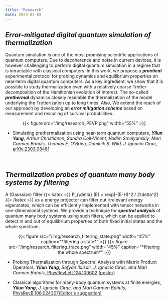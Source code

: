 ```yaml
---
title: "Research"
date: 2023-03-03
---
```


## ***Error-mitigated digital quantum simulation of thermalization***

Quantum simulation is one of the most promising scientific applications of quantum computers. Due to decoherence and noise in current devices, it is however challenging to perform digital quantum simulation in a regime that is intractable with classical computers. In this work, we propose a ***practical*** experimental protocol for probing dynamics and equilibrium properties on near-term digital quantum computers. As a key ingredient, we show that it is possible to study thermalization even with a relatively coarse Trotter decomposition of the Hamiltonian evolution of interest. The so-called ***prethermal*** dynamics closely resemble the thermalization of the model underlying the Trotterization up to long times. Also, We extend the reach of our approach by developing an ***error mitigation scheme*** based on measurement and rescaling of survival probabilities.


<center>{{< figure src="/img/research_PEVP.png" width="55%" >}} </center>


- Simulating prethermalization using near-term quantum computers, ***Yilun Yang***, *Arthur Christianen, Sandra Coll-Vinent, Vadim Smelyanskiy, Mari Carmen Bañuls, Thomas E. O'Brien, Dominik S. Wild, J. Ignacio Cirac*, [arXiv:2303.08461](https://arxiv.org/abs/2303.08461)


<br />

## ***Thermalization probes of quantum many body systems by filtering***

A (Gaussian) filter {{< katex >}} P_{\delta} (E) = \exp[-(E-H)^2 / 2\delta^2] {{< /katex >}} as a energy projector can filter out irrelevant energy eigenstates, which can be efficiently implemented with tensor networks in one-dimensional systems. We provide a technique for ***spectral analysis*** of quantum many body systems using such filters, which can be applied to detect in and out of equilibrium properties of both fixed initial states and the whole spectrum.

<center>{{< figure src="/img/research_filtering_state.png" width="45%" caption="*filtering a state*" >}} {{< figure src="/img/research_filtering_trace.png" width="45%" caption="*filtering the whole spectrum*" >}}</center>




- Probing Thermalization through Spectral Analysis with Matrix Product Operators, ***Yilun Yang***, *Sofyan Iblisdir, J. Ignacio Cirac, and Mari Carmen Bañuls*, [PhysRevLett.124.100602](https://journals.aps.org/prl/abstract/10.1103/PhysRevLett.124.100602) ([poster](/files/posters/slides_VaQuM_Yilun_Yang.pdf))

- Classical algorithms for many-body quantum systems at finite energies, ***Yilun Yang***, *J. Ignacio Cirac, and Mari Carmen Bañuls*, [PhysRevB.106.024307(Editor's suggestion)](https://journals.aps.org/prb/abstract/10.1103/PhysRevB.106.024307)

